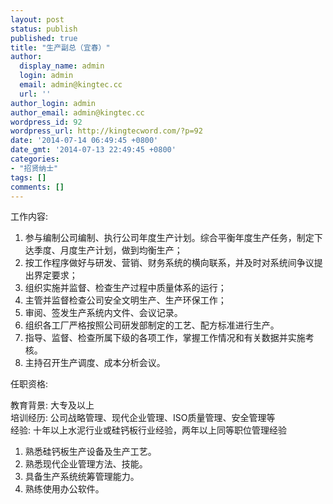 ```yaml
---
layout: post
status: publish
published: true
title: "生产副总（宜春）"
author:
  display_name: admin
  login: admin
  email: admin@kingtec.cc
  url: ''
author_login: admin
author_email: admin@kingtec.cc
wordpress_id: 92
wordpress_url: http://kingtecword.com/?p=92
date: '2014-07-14 06:49:45 +0800'
date_gmt: '2014-07-13 22:49:45 +0800'
categories:
- "招贤纳士"
tags: []
comments: []
---
```

<div id="jobfive">
<p>工作内容:</p>
<ol>
<li>参与编制公司编制、执行公司年度生产计划。综合平衡年度生产任务，制定下达季度、月度生产计划，做到均衡生产；</li>
<li>按工作程序做好与研发、营销、财务系统的横向联系，并及时对系统间争议提出界定要求；</li>
<li>组织实施并监督、检查生产过程中质量体系的运行；</li>
<li>主管并监督检查公司安全文明生产、生产环保工作；</li>
<li>审阅、签发生产系统内文件、会议记录。</li>
<li>组织各工厂严格按照公司研发部制定的工艺、配方标准进行生产。</li>
<li>指导、监督、检查所属下级的各项工作，掌握工作情况和有关数据并实施考核。</li>
<li>主持召开生产调度、成本分析会议。</li>
</ol>
<p>任职资格:</p>
<p>教育背景: 大专及以上<br />
培训经历: 公司战略管理、现代企业管理、ISO质量管理、安全管理等<br />
经验: 十年以上水泥行业或硅钙板行业经验，两年以上同等职位管理经验</p></div>
<div>
<ol>
<li>熟悉硅钙板生产设备及生产工艺。</li>
<li>熟悉现代企业管理方法、技能。</li>
<li>具备生产系统统筹管理能力。</li>
<li>熟练使用办公软件。</li>
</ol>
</div>
